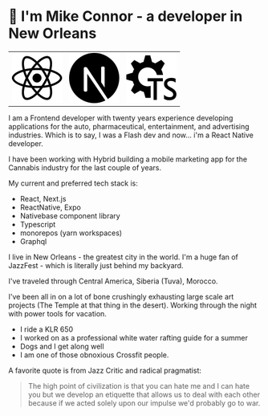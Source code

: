 # 👋 I'm Mike Connor - a developer in New Orleans

|                            |                               | |
| --------------------------- | ---------------------------| ---------------------------|
|<img src='https://raw.githubusercontent.com/mconnor/mconnor/master/svg/react.svg' width='100'/>   | <img src='https://raw.githubusercontent.com/mconnor/mconnor/master/svg/nextjs.svg' width='100'/>  | <img src='https://raw.githubusercontent.com/mconnor/mconnor/master/svg/config-typescript.svg' width='100'/>  |

I am a Frontend developer with twenty years experience developing applications for the auto, pharmaceutical, entertainment, and advertising industries. Which is to say, I was a Flash dev and now... i'm a React Native developer.

I have been working with Hybrid building a mobile marketing app for the Cannabis industry for the last couple of years.

My current and preferred tech stack is:

- React, Next.js
- ReactNative, Expo
- Nativebase component library
- Typescript
- monorepos (yarn workspaces)
- Graphql

I live in New Orleans - the greatest city in the world. I'm a huge fan of JazzFest - which is literally just behind my backyard.

I've traveled through Central America, Siberia (Tuva), Morocco.

I've been all in on a lot of bone crushingly exhausting large scale art projects (The Temple at that thing in the desert). Working through the night with power tools for vacation.

- I ride a KLR 650
- I worked on as a professional white water rafting guide for a summer
- Dogs and I get along well
- I am one of those obnoxious Crossfit people.

A favorite quote is from Jazz Critic and radical pragmatist:

> The high point of civilization is that you can hate me and I can hate you but we develop an etiquette that allows us to deal with each other because if we acted solely upon our impulse we'd probably go to war.

